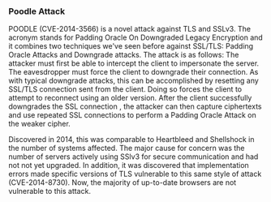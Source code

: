 ### Poodle Attack
POODLE (CVE-2014-3566) is a novel attack against TLS and SSLv3. The acronym
stands for Padding Oracle On Downgraded Legacy Encryption and it combines two
techniques we've seen before against SSL/TLS: Padding Oracle Attacks and
Downgrade attacks. The attack is as follows: The attacker must first be able to
intercept the client to impersonate the server. The eavesdropper must force the
client to downgrade their connection. As with typical downgrade attacks, this
can be accomplished by resetting any SSL/TLS connection sent from the client.
Doing so forces the client to attempt to reconnect using an older version.
After the client successfully downgrades the SSL connection , the attacker can
then capture ciphertexts and use repeated SSL connections to perform a Padding
Oracle Attack on the weaker cipher. 

Discovered in 2014, this was comparable to Heartbleed and Shellshock in the
number of systems affected. The major cause for concern was the number of 
servers actively using SSlv3 for secure communication and had not
not yet upgraded. In addition, it was discovered that implementation errors
made specific versions of TLS vulnerable to this same style of attack
(CVE-2014-8730).  Now, the majority of up-to-date browsers are not vulnerable
to this attack. 
